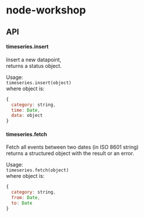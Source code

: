 # node-workshop

## API

#### timeseries.insert  
Insert a new datapoint,  
returns a status object.

Usage:  
`timeseries.insert(object)`  
where object is:  
```javascript
{
  category: string,
  time: Date,
  data: object
}
```


#### timeseries.fetch  
Fetch all events between two dates (in ISO 8601 string)  
returns a structured object with the result or an error.


Usage:  
`timeseries.fetch(object)`  
where object is:  
```javascript
{
  category: string,
  from: Date,
  to: Date
}
```
